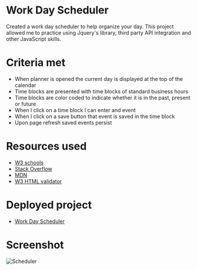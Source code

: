# Work Day Scheduler

Created a work day scheduler to help organize your day. This project allowed me to practice using Jquery's library, third party API integration and other JavaScript skills.

# Criteria met

- When planner is opened the current day is displayed at the top of the calendar
- Time blocks are presented with time blocks of standard business hours
- Time blocks are color coded to indicate whether it is in the past, present or future
- When I click on a time block I can enter and event
- When I click on a save button that event is saved in the time block
- Upon page refresh saved events persist

# Resources used

- [W3 schools](https://www.w3schools.com/)
- [Stack Overflow](https://stackoverflow.com/)
- [MDN](https://developer.mozilla.org/en-US/docs/Web/JavaScript)
- [W3 HTML validator](https://validator.w3.org/nu/)

# Deployed project

- [Work Day Scheduler](https://bash7325.github.io/Work-Day-Scheduler/)

# Screenshot

![Scheduler](https://i.imgur.com/ZExGyTw.png)